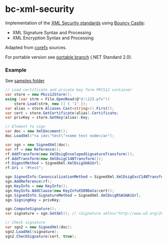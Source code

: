 # bc-xml-security

Implementation of the [XML Security standards](https://www.w3.org/standards/xml/security) using [Bouncy Castle](http://www.bouncycastle.org/csharp):
- XML Signature Syntax and Processing
- XML Encryption Syntax and Processing

Adapted from [corefx](https://github.com/dotnet/corefx/tree/master/src/System.Security.Cryptography.Xml) sources.

For portable version see [portable branch](../../tree/portable) (.NET Standard 2.0).

### Example

See [samples folder](https://github.com/kmvi/bc-xml-security/tree/master/samples)

```csharp
// Load certificate and private key form PKCS12 container
var store = new Pkcs12Store();
using (var strm = File.OpenRead(@"d:\123.pfx"))
	store.Load(strm, new [] { '1' });
var alias = store.Aliases.Cast<string>().First();
var cert = store.GetCertificate(alias).Certificate;
var privKey = store.GetKey(alias).Key;

// Element to sign
var doc = new XmlDocument();
doc.LoadXml("<a id=\"test\">some test node</a>");

var sgn = new SignedXml(doc);
var rf = new Reference();
rf.AddTransform(new XmlDsigEnvelopedSignatureTransform());
rf.AddTransform(new XmlDsigC14NTransform());
rf.DigestMethod = SignedXml.XmlDsigSHA1Url;
rf.Uri = "#test";

sgn.SignedInfo.CanonicalizationMethod = SignedXml.XmlDsigExcC14NTransformUrl;
sgn.AddReference(rf);
sgn.KeyInfo = new KeyInfo();
sgn.KeyInfo.AddClause(new KeyInfoX509Data(cert));
sgn.SignedInfo.SignatureMethod = SignedXml.XmlDsigRSASHA1Url;
sgn.SigningKey = privKey;

sgn.ComputeSignature();
var signature = sgn.GetXml(); // <Signature xmlns="http://www.w3.org/2000/09/xmldsig#"> ...

// Check signature
var sgn2 = new SignedXml(doc);
sgn2.LoadXml(signature);
sgn2.CheckSignature(cert, true);
```
